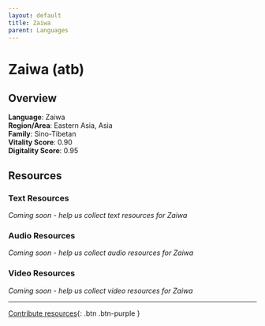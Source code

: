 ```yaml
---
layout: default
title: Zaiwa
parent: Languages
---
```


# Zaiwa (atb)

## Overview

**Language**: Zaiwa  
**Region/Area**: Eastern Asia, Asia  
**Family**: Sino-Tibetan  
**Vitality Score**: 0.90  
**Digitality Score**: 0.95  

## Resources

### Text Resources
*Coming soon - help us collect text resources for Zaiwa*

### Audio Resources
*Coming soon - help us collect audio resources for Zaiwa*

### Video Resources
*Coming soon - help us collect video resources for Zaiwa*

---

[Contribute resources](https://fairtrain.github.io/){: .btn .btn-purple }
